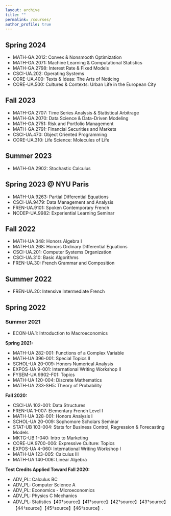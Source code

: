 ```yaml
---
layout: archive
title: ""
permalink: /courses/
author_profile: true
---
```


## Spring 2024
- MATH-GA.2012: Convex & Nonsmooth Optimization
- MATH-GA.2071: Machine Learning & Computational Statistics
- MATH-GA.2798: Interest Rate & Fixed Models
- CSCI-UA.202: Operating Systems
- CORE-UA.400: Texts & Ideas: The Arts of Noticing
- CORE-UA.500: Cultures & Contexts: Urban Life in the European City

## Fall 2023
- MATH-GA.2707: Time Series Analysis & Statistical Arbitrage
- MATH-GA.2070: Data Science & Data-Driven Modeling
- MATH-GA.2751: Risk and Portfolio Management
- MATH-GA.2791: Financial Securities and Markets
- CSCI-UA.470: Object Oriented Programming
- CORE-UA.310: Life Science: Molecules of Life

## Summer 2023
- MATH-GA.2902: Stochastic Calculus

## Spring 2023 @ NYU Paris
- MATH-UA.9263: Partial Differential Equations
- CSCI-UA.9479: Data Management and Analysis
- FREN-UA.9101: Spoken Contemporary French
- NODEP-UA.9982: Experiential Learning Seminar

## Fall 2022
- MATH-UA.348: Honors Algebra I
- MATH-UA.268: Honors Ordinary Differential Equations
- CSCI-UA.201: Computer Systems Organization
- CSCI-UA.310: Basic Algorithms
- FREN-UA.30: French Grammar and Composition

## Summer 2022
- FREN-UA.20: Intensive Intermediate French

## Spring 2022

### Summer 2021
- ECON-UA.1: Introduction to Macroeconomics


**Spring 2021:**
- MATH-UA 282-001: Functions of a Complex Variable
- MATH-UA 396-001: Special Topics II
- SCHOL-UA 20-009: Honors Numerical Analysis
- EXPOS-UA 9-001: International Writing Workshop II
- FYSEM-UA 9902-F01: Topics
- MATH-UA 120-004: Discrete Mathematics
- MATH-UA 233-SH5: Theory of Probability

**Fall 2020:**
- CSCI-UA 102-001: Data Structures
- FREN-UA 1-007: Elementary French Level I
- MATH-UA 328-001: Honors Analysis I
- SCHOL-UA 20-009: Sophomore Scholars Seminar
- STAT-UB 103-004: Stats for Business Control, Regression & Forecasting Models
- MKTG-UB 1-040: Intro to Marketing
- CORE-UA 9700-006: Expressive Culture: Topics
- EXPOS-UA 4-060: International Writing Workshop I
- MATH-UA 123-005: Calculus III
- MATH-UA 140-006: Linear Algebra

**Test Credits Applied Toward Fall 2020:**
- ADV_PL: Calculus BC
- ADV_PL: Computer Science A
- ADV_PL: Economics - Microeconomics
- ADV_PL: Physics C Mechanics
- ADV_PL: Statistics【40†source】【41†source】【42†source】【43†source】【44†source】【45†source】【46†source】.
